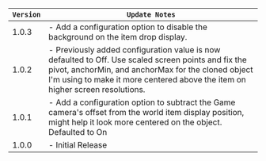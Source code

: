| `Version` | `Update Notes`                                                                                                                                                                                                                             |
|-----------|--------------------------------------------------------------------------------------------------------------------------------------------------------------------------------------------------------------------------------------------|
| 1.0.3     | - Add a configuration option to disable the background on the item drop display.                                                                                                                                                           |
| 1.0.2     | - Previously added configuration value is now defaulted to Off. Use scaled screen points and fix the pivot, anchorMin, and anchorMax for the cloned object I'm using to make it more centered above the item on higher screen resolutions. |
| 1.0.1     | - Add a configuration option to subtract the Game camera's offset from the world item display position, might help it look more centered on the object. Defaulted to On                                                                    |
| 1.0.0     | - Initial Release                                                                                                                                                                                                                          |